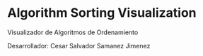 # Algorithm Sorting Visualization

Visualizador de Algoritmos de Ordenamiento

Desarrollador: Cesar Salvador Samanez Jimenez

